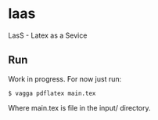# laas
LasS - Latex as a Sevice

## Run

Work in progress. For now just run:

    $ vagga pdflatex main.tex

Where main.tex is file in the input/ directory.
